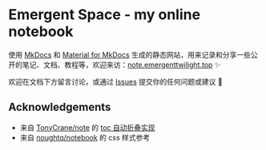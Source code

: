 # Emergent Space - my online notebook

使用 [MkDocs](https://www.mkdocs.org/) 和 [Material for MkDocs](https://squidfunk.github.io/mkdocs-material/) 生成的静态网站，用来记录和分享一些公开的笔记、文档、教程等，欢迎来访：[note.emergenttwilight.top](https://note.emergenttwilight.top/) ✨

欢迎在文档下方留言讨论，或通过 [Issues](https://github.com/emergenttwilight/emergent-space/issues) 提交你的任何问题或建议 🥰

## Acknowledgements

- 来自 [TonyCrane/note](https://github.com/TonyCrane/note) 的 [toc 自动折叠实现](https://github.com/TonyCrane/note/blob/master/docs/js/toc.js)
- 来自 [noughtq/notebook](https://github.com/noughtq/notebook) 的 css 样式参考